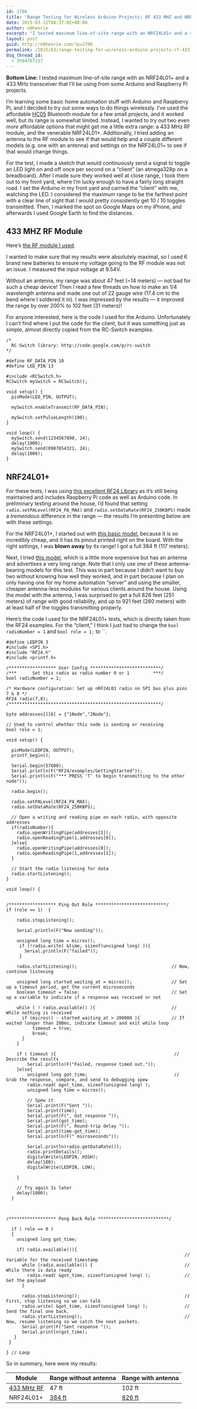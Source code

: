 ```yaml
---
id: 2706
title: 'Range Testing for Wireless Arduino Projects: RF 433 MHZ and NRF24L01+'
date: 2015-03-12T08:37:02+00:00
author: n8henrie
excerpt: "I tested maximum line-of-site range with an NRF24L01+ and a 433 MHz transceiver that I'll be using from some Arduino and Raspberry Pi projects."
layout: post
guid: http://n8henrie.com/?p=2706
permalink: /2015/03/range-testing-for-wireless-arduino-projects-rf-433-mhz-and-nrf24l01/
dsq_thread_id:
  - 3594767337
---
```

**Bottom Line:** I tested maximum line-of-site range with an NRF24L01+ and a 433 MHz transceiver that I&#8217;ll be using from some Arduino and Raspberry Pi projects.<!--more-->

I&#8217;m learning some basic home automation stuff with Arduino and Raspberry Pi, and I decided to try out some ways to do things wirelessly. I&#8217;ve used the affordable <a href="https://www.amazon.com/dp/B00JP05S6C/ref=cm_sw_r_awd_8C18ub01QBNZ9" target="_blank">HC05</a> Bluetooth module for a few small projects, and it worked well, but its range is somewhat limited. Instead, I wanted to try out two even _more_ affordable options that might get me a little extra range: a 433 MHz RF module, and the venerable NRF24L01+. Additionally, I tried adding an antenna to the RF module to see if that would help and a couple different models (e.g. one with an antenna) and settings on the NRF24L01+ to see if that would change things.

For the test, I made a sketch that would continuously send a signal to toggle an LED light on and off once per second on a &#8220;client&#8221; (an atmega328p on a breadboard). After I made sure they worked well at close range, I took them out to my front yard, where I&#8217;m lucky enough to have a fairly long straight road. I set the Arduino in my front yard and carried the &#8220;client&#8221; with me, watching the LED. I considered the maximum range to be the farthest point with a clear line of sight that I would pretty consistently get 10 / 10 toggles transmitted. Then, I marked the spot on Google Maps on my iPhone, and afterwards I used Google Earth to find the distances.

## 433 MHZ RF Module

Here&#8217;s <a href="http://n8h.me/1HWwr7E" target="_blank">the RF module I used</a>.

I wanted to make sure that my results were absolutely maximal, so I used 6 brand new batteries to ensure my voltage going to the RF module was not an issue. I measured the input voltage at 9.54V.

Without an antenna, my range was about 47 feet (~14 meters) &#8212; not bad for such a cheap device! Then I read a few threads on how to make an 1/4 wavelength antenna and made one out of 22 gauge wire (17.4 cm to the bend where I soldered it in). I was impressed by the results &#8212; it improved the range by over 200% to 102 feet (31 meters)!

For anyone interested, here is the code I used for the Arduino. Unfortunately I can&#8217;t find where I put the code for the client, but it was something just as simple, almost directly copied from the RC-Switch examples.

    /*
      RC-Switch library: http://code.google.com/p/rc-switch
    */
    
    #define RF_DATA_PIN 10
    #define LED_PIN 13
    
    #include <RCSwitch.h>   
    RCSwitch mySwitch = RCSwitch();
    
    void setup() {
      pinMode(LED_PIN, OUTPUT);
    
      mySwitch.enableTransmit(RF_DATA_PIN);
    
      mySwitch.setPulseLength(190);   
    }
    
    void loop() {   
      mySwitch.send(1234567890, 24);
      delay(1000);  
      mySwitch.send(0987654321, 24);
      delay(1000);      
    }
    

## NRF24L01+

For these tests, I was using <a href="https://github.com/tmrh20/RF24/" target="_blank">this excellent RF24 Library</a> as it&#8217;s still being maintained and includes Raspberry Pi code as well as Arduino code. In preliminary testing around the house, I&#8217;d found that setting `radio.setPALevel(RF24_PA_MAX)` and `radio.setDataRate(RF24_250KBPS)` made a _tremendous_ difference in the range &#8212; the results I&#8217;m presenting below are with these settings.

For the NRF24L01+, I started out with <a href="http://n8h.me/1s9UqMI" target="_blank">this basic model</a>, because it is so incredibly cheap, and it has its pinout printed right on the board. With the right settings, I was **blown away** by its range! I got a full 384 ft (117 meters).

Next, I tried <a href="http://n8h.me/1s9Ug8b" target="_blank">this model</a>, which is a little more expensive but has an antenna and advertises a very long range. Note that I only use _one_ of these antenna-bearing models for this test. This was in part because I didn&#8217;t want to buy two without knowing how well they worked, and in part because I plan on only having one for my home automation &#8220;server&#8221; and using the smaller, cheaper antenna-less modules for various clients around the house. Using the model with the antenna, I was surprised to get a full 826 feet (251 meters) of range with good reliability, and up to 921 feet (280 meters) with at least half of the toggles transmitting properly.

Here&#8217;s the code I used for the NRF24L01+ tests, which is directly taken from the RF24 examples. For the &#8220;client,&#8221; I think I just had to change the `bool radioNumber = 1` and `bool role = 1;` to ``.

    #define LEDPIN 3
    #include <SPI.h>
    #include "RF24.h"
    #include <printf.h>
    
    /****************** User Config ***************************/
    /***      Set this radio as radio number 0 or 1         ***/
    bool radioNumber = 1;
    
    /* Hardware configuration: Set up nRF24L01 radio on SPI bus plus pins 7 & 8 */
    RF24 radio(7,8);
    /**********************************************************/
    
    byte addresses[][6] = {"1Node","2Node"};
    
    // Used to control whether this node is sending or receiving
    bool role = 1;
    
    void setup() {
    
      pinMode(LEDPIN, OUTPUT);
      printf_begin();
    
      Serial.begin(57600);
      Serial.println(F("RF24/examples/GettingStarted"));
      Serial.println(F("*** PRESS 'T' to begin transmitting to the other node"));
    
      radio.begin();
    
      radio.setPALevel(RF24_PA_MAX);    
      radio.setDataRate(RF24_250KBPS);
    
      // Open a writing and reading pipe on each radio, with opposite addresses
      if(radioNumber){
        radio.openWritingPipe(addresses[1]);
        radio.openReadingPipe(1,addresses[0]);
      }else{
        radio.openWritingPipe(addresses[0]);
        radio.openReadingPipe(1,addresses[1]);
      }
    
      // Start the radio listening for data
      radio.startListening();
    }
    
    void loop() {
    
    
    /****************** Ping Out Role ***************************/  
    if (role == 1)  {
    
        radio.stopListening();
    
        Serial.println(F("Now sending"));
    
        unsigned long time = micros();
         if (!radio.write( &time, sizeof(unsigned long) )){
           Serial.println(F("failed"));
         }
    
        radio.startListening();                                    // Now, continue listening
    
        unsigned long started_waiting_at = micros();               // Set up a timeout period, get the current microseconds
        boolean timeout = false;                                   // Set up a variable to indicate if a response was received or not
    
        while ( ! radio.available() ){                             // While nothing is received
          if (micros() - started_waiting_at > 200000 ){            // If waited longer than 200ms, indicate timeout and exit while loop
              timeout = true;
              break;
          }      
        }
    
        if ( timeout ){                                             // Describe the results
            Serial.println(F("Failed, response timed out."));
        }else{
            unsigned long got_time;                                 // Grab the response, compare, and send to debugging spew
            radio.read( &got_time, sizeof(unsigned long) );
            unsigned long time = micros();
    
            // Spew it
            Serial.print(F("Sent "));
            Serial.print(time);
            Serial.print(F(", Got response "));
            Serial.print(got_time);
            Serial.print(F(", Round-trip delay "));
            Serial.print(time-got_time);
            Serial.println(F(" microseconds"));
    
            Serial.println(radio.getDataRate());
            radio.printDetails();
            digitalWrite(LEDPIN, HIGH);
            delay(100);
            digitalWrite(LEDPIN, LOW);
    
        }
    
        // Try again 1s later
        delay(1000);
      }
    
    
    
    /****************** Pong Back Role ***************************/
    
      if ( role == 0 )
      {
        unsigned long got_time;
    
        if( radio.available()){
                                                                        // Variable for the received timestamp
          while (radio.available()) {                                   // While there is data ready
            radio.read( &got_time, sizeof(unsigned long) );             // Get the payload
          }
    
          radio.stopListening();                                        // First, stop listening so we can talk   
          radio.write( &got_time, sizeof(unsigned long) );              // Send the final one back.      
          radio.startListening();                                       // Now, resume listening so we catch the next packets.     
          Serial.print(F("Sent response "));
          Serial.println(got_time);  
       }
     }
    
    } // Loop
    

So in summary, here were my results:

| Module                              | Range without antenna           | Range with antenna              |
| ----------------------------------- | ------------------------------- | ------------------------------- |
| [433 MHz RF](http://n8h.me/1HWwr7E) | 47 ft                           | 102 ft                          |
| NRF24L01+                           | [384 ft](http://n8h.me/1s9UqMI) | [826 ft](http://n8h.me/1s9Ug8b) |